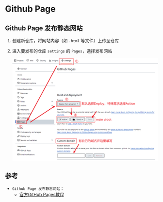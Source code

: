 # Github Page

## Github Page 发布静态网站

1. 创建新仓库，将网站内容（如 `.html` 等文件）上传至仓库

2. 进入要发布的仓库 `settings` 的 `Pages`，选择发布网站

    <img src="https://raw.githubusercontent.com/Soooooox/Image-Hosting-Service/main/20240205162215.png" alt="20240205162215" width="600">

## 参考

- `Github Page 发布静态网站`：
  - [官方GitHub Pages教程](https://www.github-zh.com/getting-started/github-pages)
